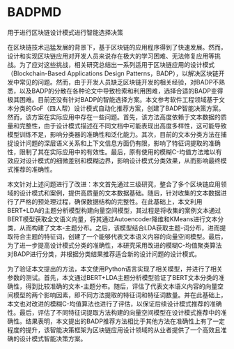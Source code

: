 # BADPMD
用于进行区块链设计模式进行智能选择决策

在区块链技术迅猛发展的背景下，基于区块链的应用程序得到了快速发展。然而，设计和实现区块链应用对开发人员来说存在极大的学习困难、无法修复应用等挑战。为了应对这些挑战，相关研究总结出一系列适用于区块链应用的设计模式（Blockchain-Based Applications Design Patterns，BADP），以解决区块链开发中常见的问题。然而，由于开发人员缺乏区块链开发的相关经验，对BADP不熟悉，以及BADP的分散在各种论文中导致检索和利用困难，选择合适的BADP变得极其困难。目前还没有针对BADP的智能选择方案。本文参考软件工程领域基于文本分类的GoF（四人帮）设计模式自动化推荐方案，创建了BADP智能决策方案。然而，该方案在实际应用中存在一些问题。首先，该方法高度依赖于文本数据的质量和完整性，由于设计模式描述在不同文档中可能表现出高度多样性，这可能导致模型训练不足，影响分类器的准确性和泛化能力。其次，目前的文本分类方法在捕捉设计问题的深层语义关系和上下文信息方面仍有限，影响了特征词提取的准确性，限制了其在实际应用中的有效性。最后，原有使用的模糊C-均值方法难以有效应对设计模式的细微差别和模糊边界，影响设计模式分类效果，从而影响最终模式推荐的准确性。

本文针对上述问题进行了改进：本文首先通过三级研究，整合了多个区块链应用领域的设计模式和案例，提供高质量的文本数据基础。随后，针对收集的文本数据进行了严格的预处理过程，确保数据结构的完整性。在此基础上，本文利用BERT+LDA的主题分析模型构建向量空间模型，其过程是将收集的案例文本通过BERT模型获取全文语义向量，将其通过Autoencoder降维和KMeans进行文本分类，从而构建了文本-主题分布。之后，该模型结合LDA获取主题-词分布，进而提取符合主题的特征词，创建了一个能够代表文本语义内容的向量空间模型。最后，为了进一步提高设计模式分类的准确性，本研究采用改进的模糊C-均值聚类算法对BADP进行分类，并根据分类结果推荐适合新的设计问题的设计模式。

为了验证本文提出的方法，本文使用Python语言实现了相关模型，并进行了相关参数的测试。首先，本文通过BERT+LDA主题分析模型验证了BERT文本分类的准确性，得到比较准确的文本-主题分布。随后，评估了代表文本语义内容的向量空间模型的两个影响因素，即不同方法提取的特征词和特征词数量。并在此基础上，本文也对改进的模糊C-均值算法也进行了评估，以保证后续设计模式推荐的准确性。最后，评估了不同特征词提取方法构建的向量空间模型在设计模式推荐中的准确性。结果表明，本文提出的BADP推荐方法相比于其他方法在准确性上有了一定程度的提升，该智能决策框架为区块链应用设计领域的从业者提供了一个高效且准确的设计模式智能决策方案。
